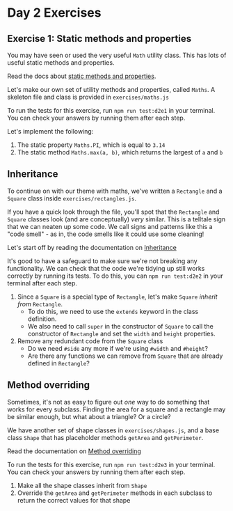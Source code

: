# Day 2 Exercises

## Exercise 1: Static methods and properties

You may have seen or used the very useful `Math` utility class. This has lots of useful static methods and properties.

Read the docs about [static methods and properties]().

Let's make our own set of utility methods and properties, called `Maths`. A skeleton file and class is provided in `exercises/maths.js`

To run the tests for this exercise, run `npm run test:d2e1` in your terminal. You can check your answers by running them after each step.

Let's implement the following:

1. The static property `Maths.PI`, which is equal to `3.14`
2. The static method `Maths.max(a, b)`, which returns the largest of `a` and `b`

## Inheritance

To continue on with our theme with maths, we've written a `Rectangle` and a `Square` class inside `exercises/rectangles.js`.

If you have a quick look through the file, you'll spot that the `Rectangle` and `Square` classes look (and are conceptually) _very_ similar. This is a telltale sign that we can neaten up some code. We call signs and patterns like this a "code smell" - as in, the code smells like it could use some cleaning!

Let's start off by reading the documentation on [Inheritance]()

It's good to have a safeguard to make sure we're not breaking any functionality. We can check that the code we're tidying up still works correctly by running its tests. To do this, you can `npm run test:d2e2` in your terminal after each step.

1. Since a `Square` is a special type of `Rectangle`, let's make `Square` _inherit from_ `Rectangle`. 
    - To do this, we need to use the `extends` keyword in the class definition. 
    - We also need to call `super` in the constructor of `Square` to call the constructor of `Rectangle` and set the `width` and `height` properties.
2. Remove any redundant code from the `Square` class
    - Do we need `#side` any more if we're using `#width` and `#height`?
    - Are there any functions we can remove from `Square` that are already defined in `Rectangle`?

## Method overriding

Sometimes, it's not as easy to figure out _one_ way to do something that works for every subclass. Finding the area for a square and a rectangle may be similar enough, but what about a triangle? Or a circle?

We have another set of shape classes in `exercises/shapes.js`, and a base class `Shape` that has placeholder methods `getArea` and `getPerimeter`.

Read the documentation on [Method overriding]()

To run the tests for this exercise, run `npm run test:d2e3` in your terminal. You can check your answers by running them after each step.

1. Make all the shape classes inherit from `Shape`
2. Override the `getArea` and `getPerimeter` methods in each subclass to return the correct values for that shape